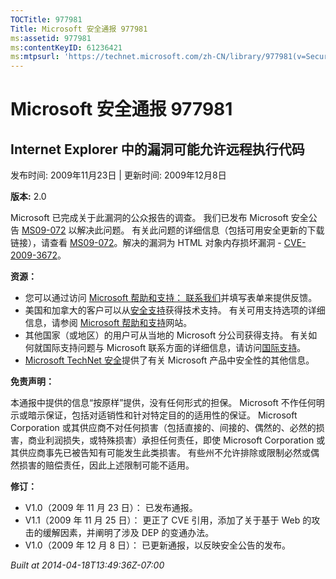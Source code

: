 ```yaml
---
TOCTitle: 977981
Title: Microsoft 安全通报 977981
ms:assetid: 977981
ms:contentKeyID: 61236421
ms:mtpsurl: 'https://technet.microsoft.com/zh-CN/library/977981(v=Security.10)'
---
```




Microsoft 安全通报 977981
=========================

Internet Explorer 中的漏洞可能允许远程执行代码
----------------------------------------------

发布时间: 2009年11月23日 | 更新时间: 2009年12月8日

**版本:** 2.0

Microsoft 已完成关于此漏洞的公众报告的调查。 我们已发布 Microsoft 安全公告 [MS09-072](https://go.microsoft.com/fwlink/?linkid=169404) 以解决此问题。 有关此问题的详细信息（包括可用安全更新的下载链接），请查看 [MS09-072](https://go.microsoft.com/fwlink/?linkid=169404)。解决的漏洞为 HTML 对象内存损坏漏洞 - [CVE-2009-3672](https://www.cve.mitre.org/cgi-bin/cvename.cgi?name=cve-2009-3672)。

**资源：**

-   您可以通过访问 [Microsoft 帮助和支持： 联系我们](https://support.microsoft.com/common/survey.aspx?scid=sw;en;1257&amp;showpage=1&amp;ws=technet&amp;sd=tech)并填写表单来提供反馈。
-   美国和加拿大的客户可以从[安全支持](https://go.microsoft.com/fwlink/?linkid=21131)获得技术支持。 有关可用支持选项的详细信息，请参阅 [Microsoft 帮助和支持](https://support.microsoft.com/default.aspx?ln=zh-cn)网站。
-   其他国家（或地区）的用户可从当地的 Microsoft 分公司获得支持。 有关如何就国际支持问题与 Microsoft 联系方面的详细信息，请访问[国际支持](https://go.microsoft.com/fwlink/?linkid=21155)。
-   [Microsoft TechNet 安全](https://go.microsoft.com/fwlink/?linkid=21132)提供了有关 Microsoft 产品中安全性的其他信息。

**免责声明：**

本通报中提供的信息“按原样”提供，没有任何形式的担保。 Microsoft 不作任何明示或暗示保证，包括对适销性和针对特定目的的适用性的保证。 Microsoft Corporation 或其供应商不对任何损害（包括直接的、间接的、偶然的、必然的损害，商业利润损失，或特殊损害）承担任何责任，即使 Microsoft Corporation 或其供应商事先已被告知有可能发生此类损害。 有些州不允许排除或限制必然或偶然损害的赔偿责任，因此上述限制可能不适用。

**修订：**

-   V1.0（2009 年 11 月 23 日）： 已发布通报。
-   V1.1（2009 年 11 月 25 日）： 更正了 CVE 引用，添加了关于基于 Web 的攻击的缓解因素，并阐明了涉及 DEP 的变通办法。
-   V1.0（2009 年 12 月 8 日）： 已更新通报，以反映安全公告的发布。

*Built at 2014-04-18T13:49:36Z-07:00*
